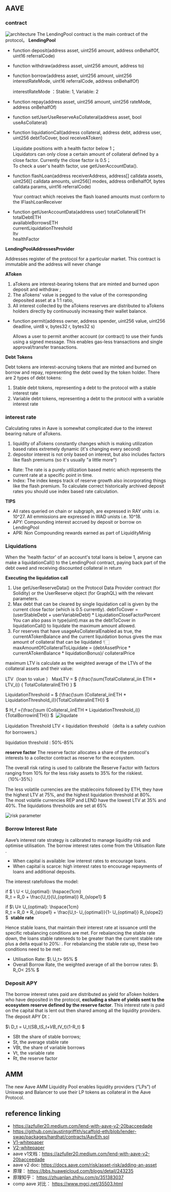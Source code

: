 ## AAVE


### contract
![architecture](./imgs/architecture.png) 
The LendingPool contract is the main contract of the protocol。
**LendingPool**
- function deposit(address asset, uint256 amount, address onBehalfOf, uint16 referralCode)
- function withdraw(address asset, uint256 amount, address to)

- function borrow(address asset, uint256 amount, uint256 interestRateMode, uint16 referralCode, address onBehalfOf)

  interestRateMode ：Stable: 1, Variable: 2

- function repay(address asset, uint256 amount, uint256 rateMode, address onBehalfOf)

- function setUserUseReserveAsCollateral(address asset, bool useAsCollateral)

- function liquidationCall(address collateral, address debt, address user, uint256 debtToCover, bool receiveAToken)   

  Liquidate positions with a health factor below 1；  
  Liquidators can only close a certain amount of collateral defined by a close factor. Currently the close factor is 0.5；  
  To check a user's health factor, use getUserAccountData(). 

- function flashLoan(address receiverAddress, address[] calldata assets, uint256[] calldata amounts, uint256[] modes, address onBehalfOf, bytes calldata params, uint16 referralCode)  

  Your contract which receives the flash loaned amounts must conform to the IFlashLoanReceiver 

-  function getUserAccountData(address user)
    totalCollateralETH  
    totalDebtETH  
    availableBorrowsETH  
    currentLiquidationThreshold  
    ltv  
    healthFactor


**LendingPoolAddressesProvider**

Addresses register of the protocol for a particular market. This contract is immutable and the address will never change

**AToken**
1. aTokens are interest-bearing tokens that are minted and burned upon deposit and withdraw ;
2.  The aTokens' value is pegged to the value of the corresponding deposited asset at a 1:1 ratio,  
3.  All interest collected by the aTokens reserves are distributed to aTokens holders directly by continuously increasing their wallet balance.  

- function permit(address owner, address spender, uint256 value, uint256 deadline, uint8 v, bytes32 r, bytes32 s)

  Allows a user to permit another account (or contract) to use their funds using a signed message. This enables gas-less transactions and single approval/transfer transactions.


**Debt Tokens**

Debt tokens are interest-accruing tokens that are minted and burned on borrow and repay, representing the debt owed by the token holder. There are 2 types of debt tokens:
1. Stable debt tokens, representing a debt to the protocol with a stable interest rate
2. Variable debt tokens, representing a debt to the protocol with a variable interest rate



### interest rate

Calculating rates in Aave is somewhat complicated due to the interest bearing nature of aTokens.
1. liquidity of aTokens constantly changes which is making utilization based rates extremely dynamic (it's changing every second)
2. depositor interest is not only based on interest, but also includes factors like flash premiums (so it's usually "a little more")

- Rate: The rate is a purely utilization based metric which represents the current rate at a specific point in time.
- Index: The index keeps track of reserve growth also incorporating things like the flash premium.
To calculate correct historically archived deposit rates you should use index based rate calculation.

**TIPS**
- All rates queried on chain or subgraph, are expressed in RAY units i.e. 10^27.
All emmissions are expressed in WAD unists i.e. 10^18.
- APY: Compounding interest accrued by deposit or borrow on LendingPool
- APR: Non Compounding rewards earned as part of LiquidityMinig


### Liquidations
When the 'health factor' of an account's total loans is below 1, anyone can make a liquidationCall() to the LendingPool contract, paying back part of the debt owed and receiving discounted collateral in return

**Executing the liquidation call**
1. Use getUserReserveData() on the Protocol Data Provider contract (for Solidity) or the UserReserve object (for GraphQL) with the relevant parameters.
2. Max debt that can be cleared by single liquidation call is given by the current close factor (which is 0.5 currently).
debtToCover = (userStableDebt + userVariableDebt) * LiquidationCloseFactorPercent
You can also pass in type(uint).max as the debtToCover in liquidationCall() to liquidate the maximum amount allowed.
3. For reserves that have usageAsCollateralEnabled as true, the currentATokenBalance and the current liquidation bonus gives the max amount of collateral that can be liquidated 👇🏻
maxAmountOfCollateralToLiquidate = (debtAssetPrice * currentATokenBalance * liquidationBonus)/ collateralPrice

 maximum LTV is calculate as the weighted average of the LTVs of the collateral assets and their value:

LTV（loan to value ）
MaxLTV = $ {\frac{\sum(TotalCollateral_iin ETH * LTV_i)} {  TotalCollateralinETH} } $


LiquidationThreshold = $ {\frac{\sum (Collateral_iinETH * LiquidationThreshold_i)}{TotalCollateralinETH}} $

$ H_f ={\frac{\sum (Collateral_iinETH * LiquidationThreshold_i)}{TotalBorrowinETH}}  $
​
 ![liqudate](./imgs/1.jpeg)
​
 
Liquidation Threshold
LTV < liquidation threshold  （delta is a safety cushion for borrowers.）

liquidation threshold : 50%-85%

**reserve factor**
The reserve factor allocates a share of the protocol's interests to a collector contract as reserve for the ecosystem.

The overall risk rating is used to calibrate the Reserve Factor with factors ranging from 10% for the less risky assets to 35% for the riskiest. （10%-35%）

The less volatile currencies are the stablecoins followed by ETH, they have the highest LTV at 75%, and the highest liquidation threshold at 80%.  
The most volatile currencies REP and LEND have the lowest LTV at 35% and 40%. The liquidations thresholds are set at 65%

![risk parameter](./imgs/risk.png)


### Borrow Interest Rate

Aave’s interest rate strategy is calibrated to manage liquidity risk and optimise utilisation. The borrow interest rates come from the Utilisation Rate . 

- When capital is available: low interest rates to encourage loans.
- When capital is scarce: high interest rates to encourage repayments of loans and additional deposits.

The interest ratefollows the model:
     
​if $ \ U < U_{optimal}:  \hspace{1cm}  
R_t = R_0 + \frac{U_t}{U_{optimal}} R_{slope1} $

if $\ U≥ U_{optimal}: \hspace{1cm}  
R_t = R_0 + R_{slope1} + \frac{U_t- U_{optimal}}{1- U_{optimal}} R_{slope2} $
​
**stable rate**

Hence stable loans, that maintain their interest rate at issuance until the specific rebalancing conditions are met. For rebalancing the stable rate down, the loans stable rateneeds to be greater than the current stable rate plus a delta equal to 20%: .
For rebalancing the stable rate up, these two conditions need to be met:
- Utilisation Rate:  $\ U_t> 95\%  $
- Overall Borrow Rate, the weighted average of all the borrow rates:  $\ R_O< 25\% $
​
### Deposit APY
The borrow interest rates paid are distributed as yield for aToken holders who have deposited in the protocol, **excluding a share of yields sent to the ecosystem reserve defined by the reserve factor**. This interest rate is paid on the capital that is lent out then shared among all the liquidity providers. The deposit APY Dt：

$\ D_t = U_t(SB_t*S_t+VB_t*V_t)(1-R_t) $

- SBt the share of stable borrows;
- St, the average stable rate
- VBt, the share of variable borrows
- Vt, the variable rate
- Rt, the reserve factor
   



## AMM
The new Aave AMM Liquidity Pool enables liquidity providers (“LPs”) of Uniswap and Balancer to use their LP tokens as collateral in the Aave Protocol. 


## reference linking
- <https://azfuller20.medium.com/lend-with-aave-v2-20bacceedade>
- <https://github.com/austintgriffith/scaffold-eth/blob/lender-swap/packages/hardhat/contracts/AavEth.sol>
- [V1-whitepaper](https://cryptorating.eu/whitepapers/Aave/Aave_Protocol_Whitepaper_v1_0.pdf)
- [V2-whitepaper](https://cryptorating.eu/whitepapers/Aave/aave-v2-whitepaper.pdf)
- aave v1文档：https://azfuller20.medium.com/lend-with-aave-v2-20bacceedade
- aave v2 doc: https://docs.aave.com/risk/asset-risk/adding-an-asset
- 原理： https://bbs.huaweicloud.com/blogs/detail/243235
- 原理知乎： https://zhuanlan.zhihu.com/p/351383037
- comp aave 对比： https://www.mgcj.net/35503.html